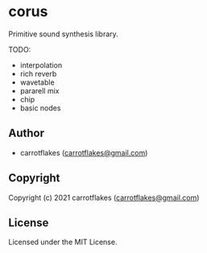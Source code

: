 # corus

Primitive sound synthesis library.

TODO:

- interpolation
- rich reverb
- wavetable
- pararell mix
- chip
- basic nodes

## Author

* carrotflakes (carrotflakes@gmail.com)

## Copyright

Copyright (c) 2021 carrotflakes (carrotflakes@gmail.com)

## License

Licensed under the MIT License.
